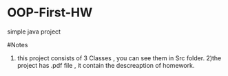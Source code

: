# OOP-First-HW
simple java project 

#Notes 
1) this project consists of 3 Classes , you can see them in Src folder. 
2)the project has .pdf file , it contain the descreaption of homework.  

